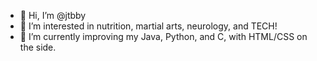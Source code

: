 - 👋 Hi, I’m @jtbby
- 👀 I’m interested in nutrition, martial arts, neurology, and TECH!
- 🌱 I’m currently improving my Java, Python, and C, with HTML/CSS on the side.

<!---
jtbby/jtbby is a ✨ special ✨ repository because its `README.md` (this file) appears on your GitHub profile.
You can click the Preview link to take a look at your changes.
--->
